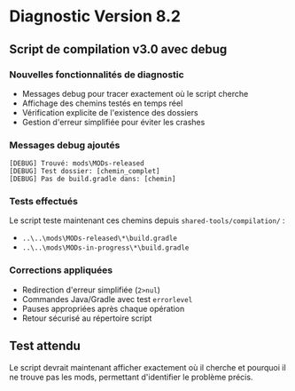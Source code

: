 # Diagnostic Version 8.2

## Script de compilation v3.0 avec debug

### Nouvelles fonctionnalités de diagnostic
- Messages debug pour tracer exactement où le script cherche
- Affichage des chemins testés en temps réel
- Vérification explicite de l'existence des dossiers
- Gestion d'erreur simplifiée pour éviter les crashes

### Messages debug ajoutés
```
[DEBUG] Trouvé: mods\MODs-released
[DEBUG] Test dossier: [chemin_complet]
[DEBUG] Pas de build.gradle dans: [chemin]
```

### Tests effectués
Le script teste maintenant ces chemins depuis `shared-tools/compilation/` :
- `..\..\mods\MODs-released\*\build.gradle`
- `..\..\mods\MODs-in-progress\*\build.gradle`

### Corrections appliquées
- Redirection d'erreur simplifiée (`2>nul`)
- Commandes Java/Gradle avec test `errorlevel`
- Pauses appropriées après chaque opération
- Retour sécurisé au répertoire script

## Test attendu
Le script devrait maintenant afficher exactement où il cherche et pourquoi il ne trouve pas les mods, permettant d'identifier le problème précis.